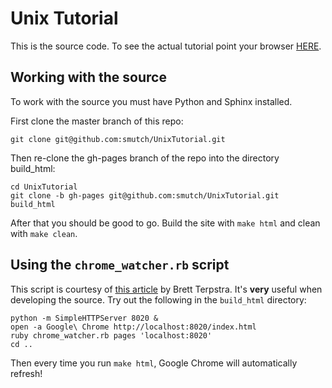 Unix Tutorial
=============

This is the source code.  To see the actual tutorial point your browser [HERE](http://smutch.github.com/UnixTutorial).

Working with the source
-----------------------

To work with the source you must have Python and Sphinx installed.

First clone the master branch of this repo:

```console
git clone git@github.com:smutch/UnixTutorial.git
```

Then re-clone the gh-pages branch of the repo into the directory build\_html:

```console
cd UnixTutorial
git clone -b gh-pages git@github.com:smutch/UnixTutorial.git build_html
```

After that you should be good to go.  Build the site with `make html` and clean with `make clean`.


Using the `chrome_watcher.rb` script
------------------------------------

This script is courtesy of [this article](http://brettterpstra.com/2011/03/07/watch-for-file-changes-and-refresh-your-browser-automatically/) by Brett Terpstra.  It's **very** useful when developing the source.  Try out the following in the `build_html` directory:

```console
python -m SimpleHTTPServer 8020 &
open -a Google\ Chrome http://localhost:8020/index.html
ruby chrome_watcher.rb pages 'localhost:8020'
cd ..
```

Then every time you run `make html`, Google Chrome will automatically refresh!

